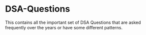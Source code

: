 # DSA-Questions
This contains all the important set of DSA Questions that are asked frequently over the years or have some different patterns.
